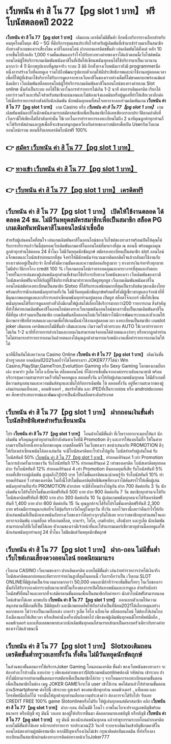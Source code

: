 # เว็บพนัน ค่า สิ โน 77【pg slot 1 บาท】  ฟรีโบนัสตลอดปี 2022

**เว็บพนัน ค่า สิ โน 77【pg slot 1 บาท】** เติมถอน เครดิตไม่มีขั้นต่ำ  อีกหนึ่งบริการทางเลือกสำหรับคนยุคใหม่ในยุค 4G – 5G ที่มีบริการสุดแสนประทับใจสำหรับผู้เดิมพันที่เข้ามาเข้าร่วมมาเป็นสมาชิกกับทางตัวเกมของเราเสี่ยงโชค คาสิโนออนไลน์ ฝากถอนเครดิตขขั้นต่ำ เล่นเดิมพันได้ตั้งแต่ หลัก 10 บาทขึ้นไปถึงหลัก 1,000 ร่วมตื่นเต้นและเร้าใจไปกับทางทางค่ายของเราได้แล้วตอนนี้เว็บไซต์พนันออนไลน์ผู้ให้บริการเกมเดิมพันพนันคาสิโนที่เปิดให้เซียนพนันทุกคนได้ใช้บริการมาเป็นเวลานานมากกว่า 4 ปี มีภาพรูปแบบที่ดูสมจจริง ระบบ 3 มิติ
อีกทั้งทางเว็บพนันเรายังมี programmerมือหนึ่งการสร้างเว็บที่คอยดูเล  รวมไปถึงพัฒนารูปแบบตัวเกมให้มีประสิทธิภาพและน่าใช้งานอยู่ตลอดเวลา เพื่อที่ให้ผู้ที่เข้ามาใช้บริการได้รับการดูแลจากทางเว็บคาสิโนของเราอย่างเต็มที่ไม่ขาดตกบกพร่องแม้แต่นิดเดียว เว็บเดิมพันสล็อตออนไลน์ผู้ให้บริการเกมเดิมพันคาสิโนออนไลน์ของทางค่ายเกม Slot online นั้นยังเป็นระบบ ออโต้ใช้เวลาในการทำรายการไม่เกิน 1-2 นาที ต่อการเติมเครดิต เรียกได้เลยว่ารวดเร็วและทันใจสำหรับสมาชิกแน่นอนและไม่ต้องแจ้งแอดมินหรือผู้ดูแลที่ทำให้เสียเวลาอีกต่อไปเมื่อทำรายการฝากตังค์กับนักเดิมพัน
นักพนันทุกคนที่สนใจอยากจะลองร่วมเดิมพันเกม **เว็บพนัน ค่า สิ โน 77【pg slot 1 บาท】** เกม Casino  หรือ ***เว็บพนัน ค่า สิ โน 77【pg slot 1 บาท】*** เกมเดิมพันพนันคาสิโนนักพนันสามารถสมัครสมาชิกเพื่อเป็นสมาชิกได้เลยเพียงกรอกประวัติตามลำดับที่เว็บเรามีให้เพียงไม่กี่ลำดับเท่านั้น ใช้เวลาในการทำรายการลงทะเบียนไม่ถึง 2 นาทีคุณลูกค้าทุกท่านก็จะได้รับรหัสผ่านและยูสเพื่อที่จะเข้ามาสนุกสุดเหวี่ยงกับค่ายของเราสมัครเพื่อเปิด Userกับเว็บเกมออนไลน์เราณ ตอนนี้รับเลยเครดิตโบนัสฟรี 100%

## 👉 [สมัคร เว็บพนัน ค่า สิ โน 77【pg slot 1 บาท】](https://archa888.com/)
## 👉 [ทางเข้า เว็บพนัน ค่า สิ โน 77【pg slot 1 บาท】](https://archa888.com/)
## 👉 [เว็บพนัน ค่า สิ โน 77【pg slot 1 บาท】 เครดิตฟรี](https://archa888.com/)

## เว็บพนัน ค่า สิ โน 77【pg slot 1 บาท】 เปิดให้ใช้งานตลอด ได้ตลอด 24 ชม. ไม่มีวันหยุดสมัครสมาชิกเพื่อเป็นสมาชิก สล็อต PG เกมเดิมพันพนันคาสิโนออนไลน์น่าเชื่อถือ

สำหรับผู้เล่นคนใดที่สนใจ เล่นเกมเดิมพันคาสิโนออนไลน์ของเว็บไซต์ของทางเราพร้อมเปิดให้คุณได้รับการบริการแล้ววันนี้สุดยอดเว็บเดิมพันเกมคาสิโนออนไลน์ที่มาแรงที่สุด ณ ตอนนี้ พร้อมดูแลคุณลูกค้าทุกท่านได้ตลอด 24 ชั่วโมง ไม่มีวันหยุดนักขัตฤกษ์ สมัครลงทะเบียนเป็นสมาชิก slot ออนไลน์ แจ็กพอตและโบนัสเข้าบ่อยมากที่สุด จึงทำให้มีนักพนันจำนวนมากติดอกติดใจแล้วกลับมาใช้งานกับทางเราต่ออยู่เป็นประจำ อีกทั้งยังมีความมั่นคงและความปลอดภัยสูงมาก ๆ ทางการเงินจ่ายจริงทุกบาทไม่มีประวัติการโกง credit 100 % เว็บเกมออนไลน์เราครอบคลุมและครบวงจรที่สุดและยังตอบโจทย์ในการเล่นของผู้เล่นพนันทุกท่านที่เข้ามาใช้บริการกับทางเว็บพนันของเรา
เว็บเดิมพันของเรามีโบนัสเครดิตฟรีแจกให้กับผู้ที่ใช้บริการที่เข้ามาทำรายกเปิดยูสทุกยูส เว็บเกมเดิมพันพนันคาสิโนออนไลน์สมัครลงทะเบียนเป็นสมาชิก Slotxo ที่ได้รับกระแสนิยมมากที่สุดเป็นระดับต้นๆของเมืองไทย พร้อมบริการนักเล่นพนันทุกท่านทั้งวัน ไม่มีวันหยุดนักขัตฤกษ์พร้อมทั้งยังมีผู้เชี่ยวชาญและเจ้าหน้าที่ที่มีคุณภาพคอยดูแลและบริการเหล่าเซียนพนันทุกท่านอยู่ตลอด เปิดยูส สล็อตโจ๊กเกอร์ เพื่อให้เซียนพนันทุกคนได้รับการดูแลอย่างทั่วถึงมีเกมให้ผู้เล่นได้เลือกใช้บริการมากกว่า200 รายการเกม
สิ่งสำคัญที่ทำให้ค่ายเกมเดิมพันคาสิโนออนไลน์ของทางเว็บเกมพนันออนไลน์ของเรานั้นเป็นเกมเดิมพันคาสิโนที่ดีที่สุด เข้าร่วมมาเป็นสมาชิก  เกมเดิมพันสล็อตออนไลน์เว็บไซต์เราได้มีการพัฒนาระบบและตัวเกมให้มีภาพกราฟิกที่สวยสดและงดงามเพื่อให้เกมนั้นน่าใช้งานอยู่ตลอดเวลา ลงทะเบียนเป็นสมาชิก เกมslot joker เติมถอน เครดิตแบบไม่มีขั้นต่ำ เติมและถอน เงินรวดเร็วด้วยระบบ AUTO ใช้เวลาทำรายการไม่เกิน 1-2 นาทีทั้งรายการฝากเงินและถอนเงินสามารถแจ้งถอนได้ด้วยตนเองง่ายๆ หรือหากลูกค้าท่านใดไม่สามารถทำรายการถอนเงินด้วยตนเองได้คุณลูกค้าสามารถแจ้งพนักงานเพื่อทำรายการถอนเงินให้ได้

นาทีนี้ยืนยันได้เลยว่าเกม  Casino Online **เว็บพนัน ค่า สิ โน 77【pg slot 1 บาท】** เติมเงินขั้นต่ำทรูวอเลท ยอดนิยมปี2021เลยก็ว่าได้โดยทางเรา JOKER777ได้นำ  Wm Casino,PlayStar,GameTron,Evoluttion Gaming หรือ Sexy Gaming โลกของเกมป๊อกเด้ง บาคาร่า รูเล็ต ไฮโล แบ็กแจ๊ค สล็อตออนไลน์ ที่ได้การเชื่อมั่นจากองค์กรระบดับนานาชาติ พร้อมบริการสุดความสามารถรวดเร็วทันใจคอยดูแล ตลอดทั้งวัน มาให้กับผู้เล่นเกมพนันทุกคน ได้มีตัวเกมที่มีความสนุกสนานและความมันส์สนุกและมันไปกับการเดิมพัน ได้ ตลอดทั้งวัน อยู่ที่ความสะดวกของผู้เล่นผ่านบนแท็บเลต , คอมพิวเตอร์ , สมาร์ทโฟน และ iPEDที่เป็นระบบios หรือ androidแบบพกพา ศึกษาประสบการณ์และพัฒนาสู่การเป็นนักปั่นสล็อตระดับประเทศ

## เว็บพนัน ค่า สิ โน 77【pg slot 1 บาท】 ฝากถอนเงินขั้นต่ำ โบนัสสิทธิพิเศษสำหรับเซียนพนัน

โปร **เว็บพนัน ค่า สิ โน 77【pg slot 1 บาท】** โอนฝากไม่มีขั้นต่ำ ที่เว็บเราอยากจะมอบให้แก่  นักเดิมพัน หรือคุณลูกค้าทุกท่านที่กำลังค้นหาเว็บที่มี  Promotion ดีๆ และการให้แบบไม่กั๊ก ให้ในค่ายเกมเราเป็นอีกหนึ่งทางเลือกของคุณ เกมสล็อตพีจี ในเว็บของเรา ขอนำเสนอกับ PROMOTION ดีๆ ให้กับเหล่าเซียนพนันได้ลองเล่นกัน จะมีโบนัสเครดิตอะไรบ้างไปดูกัน
โบนัสสำหรับผู้เล่นใหม่ รับโบนัสทันที 50% [เว็บพนัน ค่า สิ โน 77【pg slot 1 บาท】](https://archa888.com/) ทำยอดเทิร์นแค่ 1 เท่า
 Promotion ในการฝากครั้งแรกของวัน รับโบนัสทันที 17% ทำยอดเทิร์นแค่ 2 เท่าของเครดิต
โบนัสเครดิตทุกยอดฝาก รับโบนัสทันที 12% ทำยอดเทิร์นแค่ 4 เท่า
 Promotion คืนยอดทุนที่เสีย รับโบนัสทันที 5% ยอดที่เสียจากผู้เดิมพัน สูงสุดถึง7,000 บาท
โปรโมชั่นเครดิตแนะนำคนรู้จัก รับโบนัสทันที 10% ทำยอดเทิร์นแค่ 1 เท่าของเครดิต
ในทั้งนี้โปรโมชั่นเครดิตสิทธิพิเศษที่ทางเราได้คัดสรรไว้ให้เพื่อผู้เล่นพนันทุกท่านที่น่ารัก  PROMOTION ฝากบ่อย จะมีสิ่งไหนบ้างไปดูกัน
ฝาก 700 ติดต่อกัน 3 วัน นักเดิมพันจะได้รับโปรโมชั่นเครดิตฟรีทันที 500 บาท
ฝาก 900 ติดต่อกัน 7 วัน สมาชิกทุกท่านจะได้รับโบนัสเครดิตฟรีทันที 800 บาท
ฝาก 300 ติดต่อกัน 10 วัน ผู้เล่นเกมพนันทุกคนจะได้รับเครดิตฟรีทันที 1,400 บาท
ฝาก 600 ติดต่อกัน 15 วัน คุณลูกค้าจะได้รับโปรโมชั่นเครดิตฟรีทันที 2,300 บาท
พร้อมมีการหมุนกงล้อที่จะได้ลุ้นรับรางวัลใหญ่ในทุกวัน ทั้งวัน บอกไว้ตรงนี้เลยว่าคืนกำไรให้กับนักเล่นพนันที่เป็นนักแทงพนันกับทางเว็บของเราได้อย่างจุกๆกันไปเลย หากว่าสมาชิกทุกท่านสนใจและอยากจะเดิมพัน เกมสล็อต หรือเกมสล็อต, บาคาร่า, ไฮโล, เกมยิงปลา, เสือมังกร และรูเล็ต นักเดิมพันสามารถกดไปที่เว็บไซต์ได้เลย ตัวเกมของเรามีเจ้าหน้าที่และโปรแกรมเมอร์เชี่ยวชาญด้านนี้คอยดูแลให้นักเล่นพนันทุกท่านอยู่ 24 ชั่วโมง ไม่มีแม้แต่วันหยุดนักขัตฤกษ์

## เว็บพนัน ค่า สิ โน 77【pg slot 1 บาท】 ฝาก-ถอน ไม่มีขั้นต่ำ  เว็บไซต์เกมเสี่ยงดวงออนไลน์ ยอดนิยมมาแรง

เว็บเกม CASINO เว็บเกมของเรา ฝากเติมเครดิต แบบไม่มีขั้นต่ำ เล่นง่ายทำรายการง่ายได้เงินจริง โบนัสเครดิตแตกบ่อยและอัตราการจ่ายเงินสูงที่สุดในตอนนี้ เว็บเราถือว่าเป็น เว็บเกม SLOT ONLINEที่มีผู้เล่นเป็นจำนวนมากมากกว่า 50,000 คนและมีถ้าทีว่าจะเพิ่มขึ้นเรื่อยๆ ในเว็บของเรานั้นยังได้รับจากองค์กรระบดับนานาชาติในเรื่องของการเปิดให้แทงพนันและการดูแล สำหรับนักล่าโบนัสฟรีที่สนใจและอยากที่จะสมัครตามขั้นตอนเพื่อเป็นสมาชิกกับค่ายเรา นักล่าโบนัสฟรีสามารถแอดไลน์เข้ามาได้เลย
	มาพบกับ **เว็บพนัน ค่า สิ โน 77【pg slot 1 บาท】** ออกแบบตัวเกมให้ความสนุกสนานที่มีเกมที่เป็น 3มิติสุดล้ำ และมีเกมยอดฮิตให้กับกำลังเป็นที่นิยม2021ได้เลือกหมุนอย่างหลากหลาย  ไม่ว่าจะเป็นเกมป๊อกเด้ง บาคาร่า รูเล็ต ไฮโล แบ็กแจ๊ค สล็อตออนไลน์ ไม่ต้องไปเล่นไกลถึงเมืองนอกให้เสียเวลา หรือเสียค่านั่งเครื่องบินอีกต่อไป เพียงแค่ผู้เดิมพันทุกคนมีโทรศัพท์มือถือ , คอมพิวเตอร์ และแท็บเลตพกพาสะดวกนักเดิมพันทุกคนก็สามารถเข้ามาเป็นครอบครัวเดียวกับทางค่ายของเราได้แล้วขณะนี้

## เว็บพนัน ค่า สิ โน 77【pg slot 1 บาท】 Slotxoเติมถอนเครดิตขั้นต่ำทรูวอเลททั้งวัน ทั้งคืน ไม่มีวันหยุดนักขัตฤกษ์

ในส่วนของขั้นตอนการใช้บริการJoker Gaming โอนถอนเครดิต ขั้นต่ำ ของเว็บพนันของทางเรา จะต้องทำอะไรบ้างนั้น แบบง่าย ๆ เพียงแค่ค่ายของเราSlotเกมพนันonlineต้องมี รหัสผ่าน เข้าระบบ ถ้ายังไม่มีสามารถทำตามขั้นตอนการสมัครเพื่อเป็นสมาชิกได้ง่าย ๆ จากโหมดการลงทะเบียนตามขั้นตอนเพื่อเป็นสมาชิกในช่อง เมนู JOKER GAMEจึงจะได้ user เข้าใช้งาน พอได้มาแล้วให้ทำตามขั้นตอนผ่านSmartphone ต่อไปนี้
เข้าระบบ ยูสเซอร์  ของสมาชิกทุกท่าน คอมพิวเตอร์ , แท็บเลต และโทรศัพท์มือถือก็ได้
จากนั้นให้ลูกค้าทุกท่านเลือกความประสงค์ว่า ต้องการจะได้รับโปร รับเลย CREDIT FREE 100% game Slotonlineหรือไม่รับ
ให้ผู้เล่นทุกคนสมัครสมาชิก คลิก **เว็บพนัน ค่า สิ โน 77【pg slot 1 บาท】** ฝาก-ถอน อัตโนมัติ โอนไว ภาพในเว็บจะปรากฏเลขบัญชีพร้อมธนาคาร หรือบัญชี ทรู มันนี่ วอเลท ของผู้ให้บริการขึ้นมา
คัดลอกหมายเลขบัญชี หรือบัญชี **เว็บพนัน ค่า สิ โน 77【pg slot 1 บาท】** ทรู มันนี่ ของนักเล่นพนันทุกคน แล้วทำธุรกรรมระบบโอนฝากเครดิต แบบไม่มีขั้นต่ำได้เลย
หลังจากทำรายการ รอประมาณ23 วินาที ระบบจะเติมเงินเข้าบัญชีเกมคาสิโนออนไลน์ของท่านผู้สมัครสมาชิก
หากมีปัญหาเรื่องเงินไม่เข้า กรุณาติดต่อทีมแอดมิน ที่ทำเรื่องลงทะเบียนเป็นสมาชิกผ่านช่องทางการติดต่อทางหน้าเว็บJoker777



